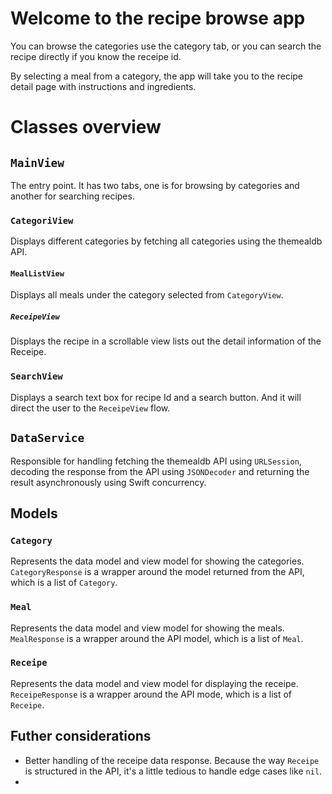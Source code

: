 # Welcome to the recipe browse app

You can browse the categories use the category tab, or you can search the recipe directly if you know the receipe id.

By selecting a meal from a category, the app will take you to the recipe detail page with instructions and ingredients.

# Classes overview

## `MainView`

The entry point. It has two tabs, one is for browsing by categories and another for searching recipes.

### `CategoriView`

Displays different categories by fetching all categories using the themealdb API.

#### `MealListView`

Displays all meals under the category selected from `CategoryView`.

##### `ReceipeView`

Displays the recipe in a scrollable view lists out the detail information of the Receipe.

### `SearchView`

Displays a search text box for recipe Id and a search button. And it will direct the user to the `ReceipeView` flow.

## `DataService`

Responsible for handling fetching the themealdb API using `URLSession`, decoding the response from the API using `JSONDecoder` and returning the result asynchronously using Swift concurrency.

## Models

### `Category`

Represents the data model and view model for showing the categories. `CategoryResponse` is a wrapper around the model returned from the API, which is a list of `Category`.

### `Meal`

Represents the data model and view model for showing the meals. `MealResponse` is a wrapper around the API model, which is a list of `Meal`.

### `Receipe`

Represents the data model and view model for displaying the receipe. `ReceipeResponse` is a wrapper around the API mode, which is a list of `Receipe`.

## Futher considerations

- Better handling of the receipe data response. Because the way `Receipe` is structured in the API, it's a little tedious to handle edge cases like `nil`.
-
